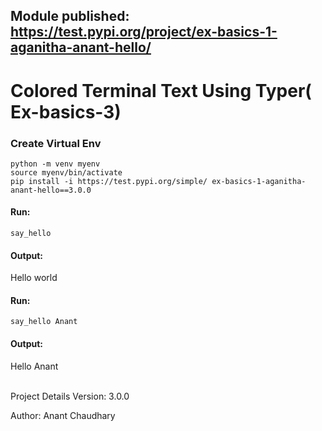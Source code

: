 ## Module published: https://test.pypi.org/project/ex-basics-1-aganitha-anant-hello/

# Colored Terminal Text Using Typer( Ex-basics-3)

### Create Virtual Env
`python -m venv myenv` <br>
`source myenv/bin/activate`<br>
`pip install -i https://test.pypi.org/simple/ ex-basics-1-aganitha-anant-hello==3.0.0`
#### Run:
`say_hello`
#### Output:
Hello world
#### Run:
`say_hello Anant`
#### Output:
Hello Anant

<br>
Project Details
Version: 3.0.0

Author: Anant Chaudhary